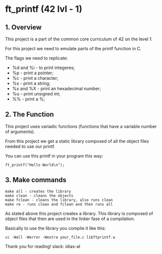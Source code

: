 # ft_printf (42 lvl - 1)

## 1. Overview

This project is a part of the common core curriculum of 42 on the level 1.

For this project we need to emulate parts of the printf function in C.

The flags we need to replicate:

* %d and %i - to print integeres;
* %p - print a pointer;
* %c - print a character;
* %s - print a string;
* %x and %X - print an hexadecimal number;
* %u - print unsigned int;
* %% - print a %;

## 2. The Function

This project uses variadic functions (functions that have a variable number of arguments).

From this project we get a static library composed of all the object files needed to use our printf.

You can use this printf in your program this way:

```
ft_printf("Hello World\n");
```

## 3. Make commands
```
make all - creates the library
make clean - cleans the objects
make fclean - cleans the library, also runs clean
make re - runs clean and fclean and then runs all 
 ```
 As stated above this project creates a library. This library is composed of object files that then are used in the linker fase of a compilation.

Basically to use the library you compile it like this:
```
cc -Wall -Werror -Wextra your_file.c libftprintf.a
```

Thank you for reading!
slack: idias-al
